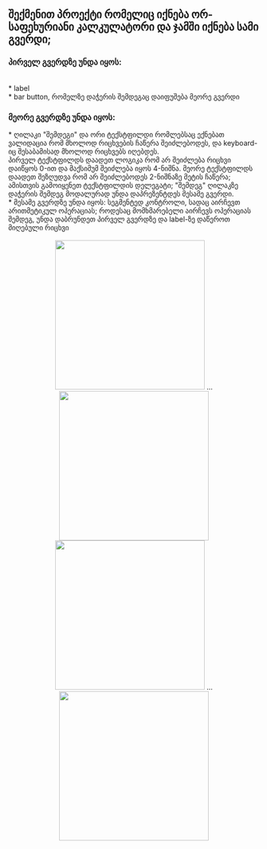 <h2> შექმენით პროექტი რომელიც იქნება ორ-საფეხურიანი კალკულატორი და ჯამში იქნება სამი გვერდი; </h2>
<h3> პირველ გვერდზე უნდა იყოს: </h3> </br>
* label </br>
* bar button, რომელზე დაჭერის შემდეგაც დაიფუშება მეორე გვერდი </br>
<h3> მეორე გვერდზე უნდა იყოს: </h3>
* ღილაკი "შემდეგი" და ორი ტექსტფილდი რომლებსაც ექნებათ ვალიდაცია რომ მხოლოდ რიცხვების ჩაწერა შეიძლებოდეს, და keyboard-იც შესაბამისად მხოლოდ რიცხვებს იღებდეს. </br>
პირველ ტექსტფილდს დაადეთ ლოგიკა რომ არ შეიძლება რიცხვი დაიწყოს 0-ით და მაქსიმუმ შეიძლება იყოს 4-ნიშნა. მეორე ტექსტფილდს დაადეთ შეზღუდვა რომ არ შეიძლებოდეს 2-ნიშნაზე მეტის ჩაწერა; </br>
ამისთვის გამოიყენეთ ტექსტფილდის დელეგატი; "შემდეგ" ღილაკზე დაჭერის შემდეგ მოდალურად უნდა დაპრეზენტდეს მესამე გვერდი. </br>
* მესამე გვერდზე უნდა იყოს: სეგმენტედ კონტროლი, სადაც აირჩევთ არითმეტიკულ ოპერაციას; როდესაც მომხმარებელი აირჩევს ოპერაციას შემდეგ, უნდა დაბრუნდეთ პირველ გვერდზე და label-ზე დაწეროთ მიღებული რიცხვი
</br>
</br>
<div align="center">
  <img src="https://github.com/MuselianiMariami/UiKit-18/assets/137683336/29cec5df-ae61-4177-a9ca-90296abfa272" width="300">
  <span>...</span>
  <img src="https://github.com/MuselianiMariami/UiKit-18/assets/137683336/80ccf198-6ff6-47dd-8c57-49230fbdd6b8" width="300"> </br>
  <img src="https://github.com/MuselianiMariami/UiKit-18/assets/137683336/fa419bf0-9eb6-45a3-ad63-73e9118b66c1" width="300">
   <span>...</span>
  <img src="https://github.com/MuselianiMariami/UiKit-18/assets/137683336/7f8eda25-4bc5-420d-957c-451dc4319765" width="300">
</div>

